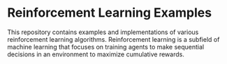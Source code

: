 # Reinforcement Learning Examples

This repository contains examples and implementations of various reinforcement learning algorithms. Reinforcement learning is a subfield of machine learning that focuses on training agents to make sequential decisions in an environment to maximize cumulative rewards.
